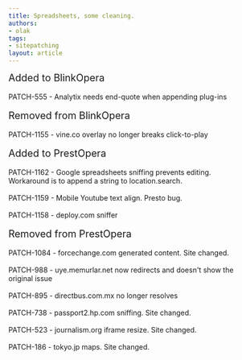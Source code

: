```yaml
---
title: Spreadsheets, some cleaning.
authors:
- olak
tags:
- sitepatching
layout: article
---
```

<span style="font-size: 140%">Added to BlinkOpera</span><br/><br/>PATCH-555 - Analytix needs end-quote when appending plug-ins<br/><br/><span style="font-size: 140%">Removed from BlinkOpera</span><br/><br/>PATCH-1155 - vine.co overlay no longer breaks click-to-play<br/><br/><span style="font-size: 140%">Added to PrestOpera</span><br/><br/>PATCH-1162 - Google spreadsheets sniffing prevents editing.<br/>Workaround is to append a string to location.search.<br/><br/>PATCH-1159 - Mobile Youtube text align. Presto bug.<br/><br/>PATCH-1158 - deploy.com sniffer<br/><br/><span style="font-size: 140%">Removed from PrestOpera</span><br/><br/>PATCH-1084 - forcechange.com generated content. Site changed.<br/><br/>PATCH-988 - uye.memurlar.net now redirects and doesn&#39;t show the<br/>original issue<br/><br/>PATCH-895 - directbus.com.mx no longer resolves<br/><br/>PATCH-738 - passport2.hp.com sniffing. Site changed.<br/><br/>PATCH-523 - journalism.org iframe resize. Site changed.<br/><br/>PATCH-186 - tokyo.jp maps. Site changed.

